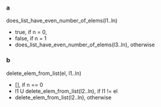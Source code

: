 ### a

does_list_have_even_number_of_elems(l1..ln)

- true, if n = 0,
- false, if n = 1
- does_list_have_even_number_of_elems(l3..ln), otherwise

### b

delete_elem_from_list(el, l1..ln)

- [], if n == 0
- l1 U delete_elem_from_list(l2..ln), if l1 != el
- delete_elem_from_list(l2..ln), otherwise
